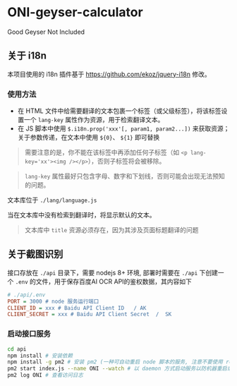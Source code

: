 # ONI-geyser-calculator

Good Geyser Not Included

## 关于 i18n

本项目使用的 i18n 插件基于 https://github.com/ekoz/jquery-i18n 修改。

### 使用方法

- 在 HTML 文件中给需要翻译的文本包裹一个标签（或父级标签），将该标签设置一个 `lang-key` 属性作为资源，用于检索翻译文本。
- 在 JS 脚本中使用 `$.i18n.prop('xxx'[, param1, param2...])` 来获取资源；  
  关于参数传递，在文本中使用 `${0}`、 `${1}` 即可替换

> 需要注意的是，你不能在该标签中再添加任何子标签（如 `<p lang-key='xx'><img /></p>`），否则子标签将会被移除。

> `lang-key` 属性最好只包含字母、数字和下划线，否则可能会出现无法预知的问题。

文本库位于 `./lang/language.js`

当在文本库中没有检索到翻译时，将显示默认的文本。

> 文本库中 `title` 资源必须存在，因为其涉及页面标题翻译的问题

## 关于截图识别

接口存放在 `./api` 目录下，需要 nodejs 8+ 环境, 部署时需要在 `./api` 下创建一个 `.env` 的文件，用于保存百度AI OCR API的鉴权数据，其内容如下

``` ini
# ./api/.env
PORT = 3000 # node 服务运行端口
CLIENT_ID = xxx # Baidu API Client ID   / AK
CLIENT_SECRET = xxx # Baidu API Client Secret  /  SK

```
### 启动接口服务

``` bash
cd api
npm install # 安装依赖
npm install -g pm2 # 安装 pm2 (一种可自动重启 node 脚本的服务, 注意不要使用 root 角色执行该命令，下同)
pm2 start index.js --name ONI --watch # 以 daemon 方式启动服务以防机器重启或进程挂掉
pm2 log ONI # 查看访问日志
```
